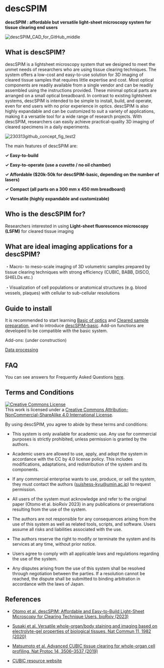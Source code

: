# descSPIM

**descSPIM : affordable but versatile light-sheet microscopy system for tissue clearing end users**

![descSPIM_CAD_for_GitHub_middle](https://github.com/dbsb-juntendo/descSPIM/assets/126061350/f2d5b706-65d0-48b8-8c36-c4be8a2e1a56)

## What is descSPIM?

descSPIM is a lightsheet microscopy system that we designed to meet the unmet needs of researchers who are using tissue clearing techniques. The system offers a low-cost and easy-to-use solution for 3D imaging of cleared tissue samples that requires little expertise and cost. Most optical components are readily available from a single vendor and can be readily assembled using the instructions provided. These minimal optical parts are arranged on a small optical breadboard. In contrast to existing lightsheet systems, descSPIM is intended to be simple to install, build, and operate, even for end users with no prior experience in optics. descSPIM is also highly expandable and can be customized to suit a variety of applications, making it a versatile tool for a wide range of research projects. With descSPIM, researchers can easily achieve practical-quality 3D imaging of cleared specimens in a daily experiments.

![230313github_concept_fig_test2](https://user-images.githubusercontent.com/98086219/224651757-7c135e96-8d1d-4d63-8cd1-b252bd4ace9b.png)

The main features of descSPIM are:

**✓ Easy-to-build**

**✓ Easy-to-operate (use a cuvette / no oil chamber)**

**✓ Affordable ($20k-50k for descSPIM-basic, depending on the number of lasers)**

**✓ Compact (all parts on a 300 mm x 450 mm breadboard)**

**✓ Versatile (highly expandable and customizable)**

##

## Who is the descSPIM for?

Researchers interested in using **Light-sheet fluorescence microscopy (LSFM)** for cleared tissue imaging

##

## What are ideal imaging applications for a descSPIM?

・Macro- to meso-scale imaging of 3D volumetric samples prepared by tissue clearing techniques with strong efficiency (CUBIC, BABB, DISCO, SHIELDs etc.)

・Visualization of cell populations or anatomical structures (e.g. blood vessels, plaques) with cellular to sub-cellular resolutions

## 

## Guide to install

It is recommended to start learning [Basic of optics](https://github.com/dbsb-juntendo/descSPIM/blob/main/DOCs/Basics%20of%20optics.md) and [Cleared sample preparation](https://github.com/dbsb-juntendo/descSPIM/blob/main/DOCs/Cleared%20sample%20preparation.md), and to introduce [descSPIM-basic](https://github.com/dbsb-juntendo/descSPIM/blob/main/descSPIM-basic/descSPIM-basic.md). Add-on functions are developed to be compatible with the basic system.

Add-ons: (under construction)

[Data processing](https://github.com/dbsb-juntendo/descSPIM/blob/main/DOCs/Data%20processing.md)

## 

## FAQ

You can see answers for Frequently Asked Questions [here](https://github.com/dbsb-juntendo/descSPIM/blob/main/DOCs/FAQ.md). 

## 

## Terms and Conditions

<a rel="license" href="http://creativecommons.org/licenses/by-nc-sa/4.0/"><img alt="Creative Commons License" style="border-width:0" src="https://i.creativecommons.org/l/by-nc-sa/4.0/88x31.png" /></a><br />This work is licensed under a <a rel="license" href="http://creativecommons.org/licenses/by-nc-sa/4.0/">Creative Commons Attribution-NonCommercial-ShareAlike 4.0 International License</a>.

By using descSPIM, you agree to abide by these terms and conditions:

- This system is only available for academic use. Any use for commercial purposes is strictly prohibited, unless permission is granted by the authors.

- Academic users are allowed to use, apply, and adopt the system in accordance with the CC by 4.0 license policy. This includes modifications, adaptations, and redistribution of the system and its components.

- If any commercial enterprise wants to use, produce, or sell the system, they must contact the authors (suishess-kyu@umin.ac.jp) to request permission.

- All users of the system must acknowledge and refer to the original paper (Otomo et al. bioRxiv 2023) in any publications or presentations resulting from the use of the system.

- The authors are not responsible for any consequences arising from the use of this system as well as related tools, scripts, and software. Users assume all risks and liabilities associated with the use.

- The authors reserve the right to modify or terminate the system and its services at any time, without prior notice.

- Users agree to comply with all applicable laws and regulations regarding the use of the system.

- Any disputes arising from the use of this system shall be resolved through negotiation between the parties. If a resolution cannot be reached, the dispute shall be submitted to binding arbitration in accordance with the laws of Japan.

## 

## References

- [Otomo et al. descSPIM: Affordable and Easy-to-Build Light-Sheet Microscopy for Clearing Technique Users. bioRxiv (2023)](https://www.biorxiv.org/content/10.1101/2023.05.02.539136v2) 

- [Susaki et al. Versatile whole-organ/body staining and imaging based on electrolyte-gel properties of biological tissues. Nat Commun 11, 1982 (2020)](https://doi.org/10.1038/s41467-020-15906-5)

- [Matsumoto et al. Advanced CUBIC tissue clearing for whole-organ cell profiling. Nat Protoc 14, 3506–3537 (2019)](https://doi.org/10.1038/s41596-019-0240-9)

- [CUBIC resource website](http://cubic.riken.jp)

